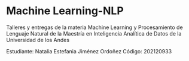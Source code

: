 # Machine Learning-NLP

Talleres y entregas de la materia Machine Learning y Procesamiento de Lenguaje Natural de la Maestría en Inteligencia Analítica de Datos de la Universidad de los Andes

Estudiante: Natalia Estefania Jiménez Ordoñez
Código: 202120933
